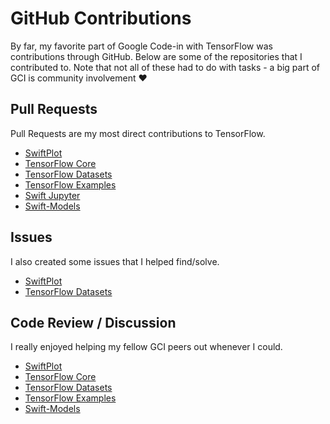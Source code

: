 # GitHub Contributions

By far, my favorite part of Google Code-in with TensorFlow was contributions through GitHub. Below are some of the repositories that I contributed to. Note that not all of these had to do with tasks - a big part of GCI is community involvement :heart:

## Pull Requests
Pull Requests are my most direct contributions to TensorFlow.
- [SwiftPlot](https://github.com/KarthikRIyer/swiftplot/pulls/WilliamHYZhang)
- [TensorFlow Core](https://github.com/tensorflow/tensorflow/pulls/WilliamHYZhang)
- [TensorFlow Datasets](https://github.com/tensorflow/datasets/pulls/WilliamHYZhang)
- [TensorFlow Examples](https://github.com/tensorflow/examples/pulls/WilliamHYZhang)
- [Swift Jupyter](https://github.com/google/swift-jupyter/pulls/WilliamHYZhang)
- [Swift-Models](https://github.com/tensorflow/swift-models/pulls/WilliamHYZhang)

## Issues
I also created some issues that I helped find/solve.
- [SwiftPlot](https://github.com/KarthikRIyer/swiftplot/issues/WilliamHYZhang)
- [TensorFlow Datasets](https://github.com/tensorflow/datasets/issues/WilliamHYZhang)

## Code Review / Discussion
I really enjoyed helping my fellow GCI peers out whenever I could.
- [SwiftPlot](https://github.com/KarthikRIyer/swiftplot/pulls?utf8=%E2%9C%93&q=commenter%3AWilliamHYZhang+-author%3AWilliamHYZhang)
- [TensorFlow Core](https://github.com/tensorflow/tensorflow/pulls?utf8=%E2%9C%93&q=commenter%3AWilliamHYZhang+-author%3AWilliamHYZhang)
 - [TensorFlow Datasets](https://github.com/tensorflow/datasets/pulls?utf8=%E2%9C%93&q=commenter%3AWilliamHYZhang+-author%3AWilliamHYZhang)
 - [TensorFlow Examples](https://github.com/tensorflow/examples/pulls?utf8=%E2%9C%93&q=commenter%3AWilliamHYZhang+-author%3AWilliamHYZhang)
 - [Swift-Models](https://github.com/tensorflow/swift-models/pulls?utf8=%E2%9C%93&q=commenter%3AWilliamHYZhang+-author%3AWilliamHYZhang)
